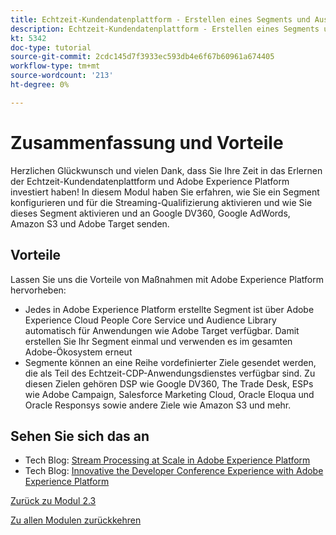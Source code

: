 ```yaml
---
title: Echtzeit-Kundendatenplattform - Erstellen eines Segments und Ausführen von Aktionen - Zusammenfassung
description: Echtzeit-Kundendatenplattform - Erstellen eines Segments und Ausführen von Aktionen - Zusammenfassung
kt: 5342
doc-type: tutorial
source-git-commit: 2cdc145d7f3933ec593db4e6f67b60961a674405
workflow-type: tm+mt
source-wordcount: '213'
ht-degree: 0%

---
```


# Zusammenfassung und Vorteile

Herzlichen Glückwunsch und vielen Dank, dass Sie Ihre Zeit in das Erlernen der Echtzeit-Kundendatenplattform und Adobe Experience Platform investiert haben!
In diesem Modul haben Sie erfahren, wie Sie ein Segment konfigurieren und für die Streaming-Qualifizierung aktivieren und wie Sie dieses Segment aktivieren und an Google DV360, Google AdWords, Amazon S3 und Adobe Target senden.

## Vorteile

Lassen Sie uns die Vorteile von Maßnahmen mit Adobe Experience Platform hervorheben:

- Jedes in Adobe Experience Platform erstellte Segment ist über Adobe Experience Cloud People Core Service und Audience Library automatisch für Anwendungen wie Adobe Target verfügbar. Damit erstellen Sie Ihr Segment einmal und verwenden es im gesamten Adobe-Ökosystem erneut
- Segmente können an eine Reihe vordefinierter Ziele gesendet werden, die als Teil des Echtzeit-CDP-Anwendungsdienstes verfügbar sind. Zu diesen Zielen gehören DSP wie Google DV360, The Trade Desk, ESPs wie Adobe Campaign, Salesforce Marketing Cloud, Oracle Eloqua und Oracle Responsys sowie andere Ziele wie Amazon S3 und mehr.

## Sehen Sie sich das an

- Tech Blog: [Stream Processing at Scale in Adobe Experience Platform](https://medium.com/adobetech/stream-processing-at-scale-within-adobe-experience-platform-909ed502da71)
- Tech Blog: [Innovative the Developer Conference Experience with Adobe Experience Platform](https://medium.com/adobetech/innovating-developer-conference-with-adobe-experience-platform-c8c2d1fe8d88)

[Zurück zu Modul 2.3](./real-time-cdp-build-a-segment-take-action.md)

[Zu allen Modulen zurückkehren](../../../overview.md)

